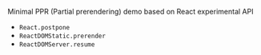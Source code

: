 Minimal PPR (Partial prerendering) demo based on React experimental API

- `React.postpone`
- `ReactDOMStatic.prerender`
- `ReactDOMServer.resume`
